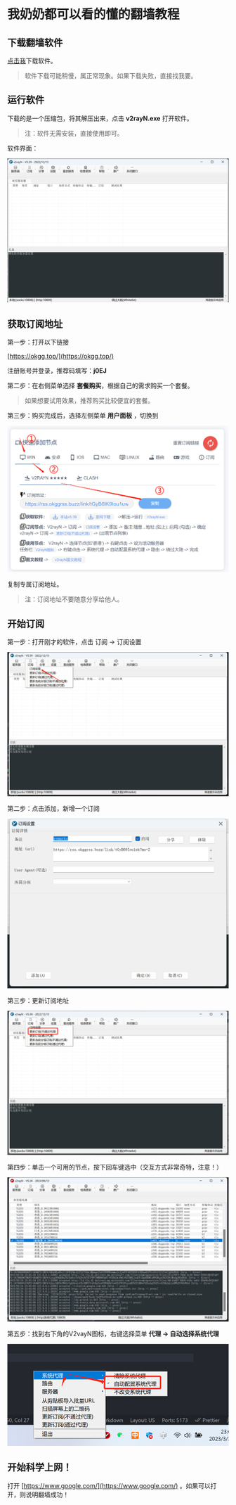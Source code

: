 # 我奶奶都可以看的懂的翻墙教程

## 下载翻墙软件

[点击我](https://okgg.top/download/v2rayN-Core.zip)下载软件。

> 软件下载可能稍慢，属正常现象。如果下载失败，直接找我要。

## 运行软件

下载的是一个压缩包，将其解压出来，点击 **v2rayN.exe** 打开软件。

> 注：软件无需安装，直接使用即可。

软件界面：

![](./images/v2rayN.png)


## 获取订阅地址

第一步：打开以下链接

[https://okgg.top/](https://okgg.top/)

注册账号并登录，推荐码填写：**j0EJ**



第二步：在右侧菜单选择 **套餐购买**，根据自己的需求购买一个套餐。

> 如果想要试用效果，推荐购买比较便宜的套餐。

第三步：购买完成后，选择左侧菜单 **用户面板** ，切换到

![](./images/okgg.png)

复制专属订阅地址。

> 注：订阅地址不要随意分享给他人。

## 开始订阅

第一步：打开刚才的软件，点击 订阅 -> 订阅设置

![](./images/fq-step-1.png)

第二步：点击添加，新增一个订阅

![](./images/fq-step-2.png)

第三步：更新订阅地址

![](./images/fq-step-3.png)

第四步：单击一个可用的节点，按下回车键选中（交互方式非常奇特，注意！）

![](./images/fq-step-4.png)


第五步：找到右下角的V2vayN图标，右键选择菜单 **代理 -> 自动选择系统代理**

![](./images/fq-step-5.png)


## 开始科学上网！

打开 [https://www.google.com/](https://www.google.com/) 。如果可以打开，则说明翻墙成功！